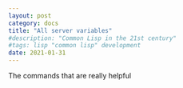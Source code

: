 ```yaml
---
layout: post
category: docs
title: "All server variables"
#description: "Common Lisp in the 21st century"
#tags: lisp "common lisp" development
date: 2021-01-31
---
```


The commands that are really helpful

